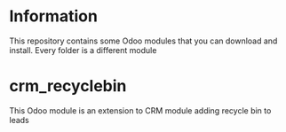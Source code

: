 
# Information

This repository contains some Odoo modules that you can download and install. Every folder is a different module


# crm_recyclebin

This Odoo module is an extension to CRM module adding recycle bin to leads

